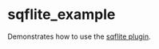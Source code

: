 # sqflite_example

Demonstrates how to use the [sqflite plugin](https://github.com/tekartik/sqflite).

